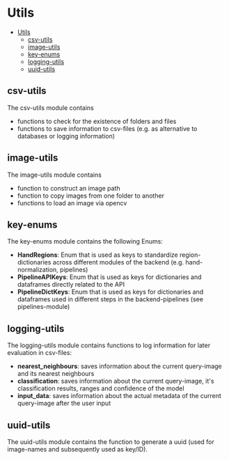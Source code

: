 # Utils

- [Utils](#utils)
  - [csv-utils](#csv-utils)
  - [image-utils](#image-utils)
  - [key-enums](#key-enums)
  - [logging-utils](#logging-utils)
  - [uuid-utils](#uuid-utils)

## csv-utils

The csv-utils module contains

- functions to check for the existence of folders and files
- functions to save information to csv-files (e.g. as alternative to databases or logging information)

## image-utils

The image-utils module contains

- function to construct an image path
- function to copy images from one folder to another
- functions to load an image via opencv

## key-enums

The key-enums module contains the following Enums:

- **HandRegions**: Enum that is used as keys to standardize region-dictionaries across different modules of the backend (e.g. hand-normalization, pipelines)
- **PipelineAPIKeys**: Enum that is used as keys for dictionaries and dataframes directly related to the API
- **PipelineDictKeys**: Enum that is used as keys for dictionaries and dataframes used in different steps in the backend-pipelines (see pipelines-module)

## logging-utils

The logging-utils module contains functions to log information for later evaluation in csv-files:

- **nearest_neighbours**: saves information about the current query-image and its nearest neighbours
- **classification**: saves information about the current query-image, it's classification results, ranges and confidence of the model
- **input_data**: saves information about the actual metadata of the current query-image after the user input

## uuid-utils

The uuid-utils module contains the function to generate a uuid (used for image-names and subsequently used as key/ID).
